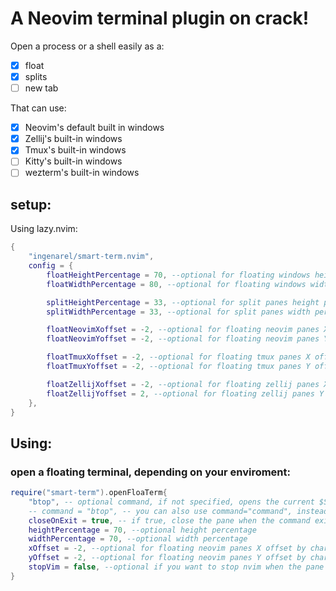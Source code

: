 # A Neovim terminal plugin on crack!

Open a process or a shell easily as a:

- [x] float
- [x] splits
- [ ] new tab

That can use:

- [x] Neovim's default built in windows
- [x] Zellij's built-in windows
- [x] Tmux's built-in windows
- [ ] Kitty's built-in windows
- [ ] wezterm's built-in windows

## setup:

Using lazy.nvim:

```lua
{
    "ingenarel/smart-term.nvim",
    config = {
        floatHeightPercentage = 70, --optional for floating windows height percentage
        floatWidthPercentage = 80, --optional for floating windows width percentage

        splitHeightPercentage = 33, --optional for split panes height percentage
        splitWidthPercentage = 33, --optional for split panes width percentage

        floatNeovimXoffset = -2, --optional for floating neovim panes X offset by chars
        floatNeovimYoffset = -2, --optional for floating neovim panes Y offset by chars

        floatTmuxXoffset = -2, --optional for floating tmux panes X offset by chars
        floatTmuxYoffset = -2, --optional for floating tmux panes Y offset by chars

        floatZellijXoffset = -2, --optional for floating zellij panes X offset by chars
        floatZellijYoffset = 2, --optional for floating zellij panes Y offset by chars
    },
}
```

## Using:

### open a floating terminal, depending on your enviroment:

```lua
require("smart-term").openFloaTerm{
    "btop", -- optional command, if not specified, opens the current $SHELL instead
    -- command = "btop", -- you can also use command="command", instead of using the first item as a command
    closeOnExit = true, -- if true, close the pane when the command exists,
    heightPercentage = 70, --optional height percentage
    widthPercentage = 70, --optional width percentage
    xOffset = -2, --optional for floating neovim panes X offset by chars
    yOffset = -2, --optional for floating neovim panes Y offset by chars
    stopVim = false, --optional if you want to stop nvim when the pane is running (works only for tmux and zellij)
}
